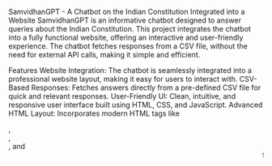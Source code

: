SamvidhanGPT - A Chatbot on the Indian Constitution Integrated into a Website
SamvidhanGPT is an informative chatbot designed to answer queries about the Indian Constitution. This project integrates the chatbot into a fully functional website, offering an interactive and user-friendly experience. The chatbot fetches responses from a CSV file, without the need for external API calls, making it simple and efficient.

Features
Website Integration: The chatbot is seamlessly integrated into a professional website layout, making it easy for users to interact with.
CSV-Based Responses: Fetches answers directly from a pre-defined CSV file for quick and relevant responses.
User-Friendly UI: Clean, intuitive, and responsive user interface built using HTML, CSS, and JavaScript.
Advanced HTML Layout: Incorporates modern HTML tags like <article>, <section>, <summary>, and <marquee> for an enriched browsing experience.
Chatbot Button: Includes a clickable chatbot button, providing easy access to the chatbot interface for user queries.
Tech Stack
Backend: Python, Flask
Frontend: HTML, CSS, JavaScript
Data Storage: CSV file for storing chatbot responses
